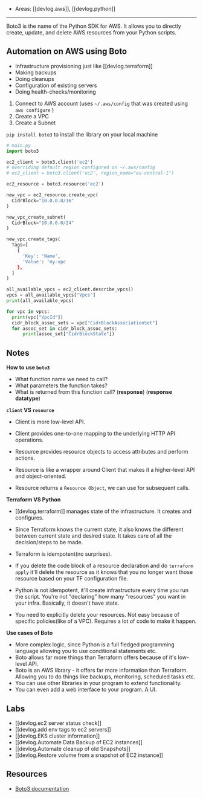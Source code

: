 
- Areas: [[devlog.aws]], [[devlog.python]]

---

Boto3 is the name of the Python SDK for AWS. It allows you to directly create, update, and delete AWS resources from your Python scripts.

## Automation on AWS using Boto

- Infrastructure provisioning just like [[devlog.terraform]]
- Making backups
- Doing cleanups
- Configuration of existing servers
- Doing health-checks/monitoring

1. Connect to AWS account (uses `~/.aws/config` that was created using `aws configure` )
2. Create a VPC
3. Create a Subnet

`pip install boto3` to install the library on your local machine

```py
# main.py
import boto3

ec2_client = boto3.client('ec2')
# overriding default region configured on ~/.aws/config
# ec2_client = boto3.client('ec2', region_name="eu-central-1")

ec2_resource = boto3.resource('ec2')

new_vpc = ec2_resource.create_vpc(
  CidrBlock="10.0.0.0/16"
)

new_vpc_create_subnet(
  CidrBlock="10.0.0.0/24"
)

new_vpc.create_tags(
  Tags=[
    {
      'Key': 'Name',
      'Value': 'my-vpc
    },
  ]
)

all_available_vpcs = ec2_client.describe_vpcs()
vpcs = all_available_vpcs["Vpcs"]
print(all_available_vpcs)

for vpc in vpcs:
  print(vpc["VpcId"])
  cidr_block_assoc_sets = vpc["CidrBlockAssociationSet"]
  for assoc_set in cidr_block_assoc_sets:
      print(assoc_set["CidrBlockState"])
```

## Notes

**How to use `boto3`**

- What function name we need to call?
- What parameters the function takes?
- What is returned from this function call? (**response**) (**response datatype**)

**`client` VS `resource`**

- Client is more low-level API.
- Client provides one-to-one mapping to the underlying HTTP API operations.

- Resource provides resource objects to access attributes and perform actions.
- Resource is like a wrapper around Client that makes it a higher-level API and object-oriented.
- Resource returns a `Resource Object`, we can use for subsequent calls.

**Terraform VS Python**

- [[devlog.terraform]] manages state of the infrastructure. It creates and configures.
- Since Terraform knows the current state, it also knows the different between current state and desired state. It takes care of all the decision/steps to be made.
- Terraform is idempotent(no surprises).
- If you delete the code block of a resource declaration and do `terraform apply` it'll delete the resource as it knows that you no longer want those resource based on your TF configuration file.

- Python is not idempotent, it'll create infrastructure every time you run the script. You're not "declaring" how many "resources" you want in your infra. Basically, it doesn't have state.
- You need to explicitly delete your resources. Not easy because of specific policies(like of a VPC). Requires a lot of code to make it happen.

**Use cases of Boto**

- More complex logic, since Python is a full fledged programming language allowing you to use conditional statements etc.
- Boto allows far more things than Terraform offers because of it's low-level API.
- Boto is an AWS library - it offers far more information than Terraform. Allowing you to do things like backups, monitoring, scheduled tasks etc.
- You can use other libraries in your program to extend functionality.
- You can even add a web interface to your program. A UI.

## Labs

- [[devlog.ec2 server status check]]
- [[devlog.add env tags to  ec2 servers]]
- [[devlog.EKS cluster information]]
- [[devlog.Automate Data Backup of EC2 instances]]
- [[devlog.Automate cleanup of old Snapshots]]
- [[devlog.Restore volume from a snapshot of EC2 instance]]

## Resources

- [Boto3 documentation](https://boto3.amazonaws.com/v1/documentation/api/latest/index.html)

